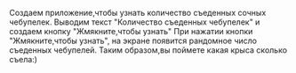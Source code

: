 Создаем приложение,чтобы узнать количество съеденных сочных чебупелек. 
Выводим текст "Количество съеденных чебупелек" и создаем кнопку "Жмякните,чтобы узнать"
При нажатии кнопки "Жмякните,чтобы узнать", на экране появится рандомное число съеденных чебупелей.
Таким образом,вы поймете какая крыса сколько съела:)
